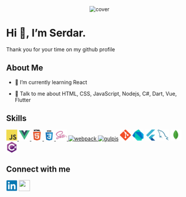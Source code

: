 <div align="center">
<img width="100%" height = "250px" src="https://cdn.wmaraci.com/nedir/arka-plan.png" alt="cover" />
</div>
<h1> Hi 👋, I’m Serdar. </h1>
<div size='20px'>Thank you for your time on my github profile
</div>
<h2> About Me</h2>

- 🌱 I’m currently learning React

- 💬 Talk to me about HTML, CSS, JavaScript, Nodejs, C#, Dart, Vue, Flutter

<h2> Skills </h2>

<a href="https://developer.mozilla.org/en-US/docs/Web/JavaScript" target="_blank"> 
<img src="https://raw.githubusercontent.com/devicons/devicon/master/icons/javascript/javascript-original.svg" alt="javascript" width="30" height="30"/> </a> 
<a href="https://vuejs.org/" target="_blank"> <img src="https://raw.githubusercontent.com/devicons/devicon/master/icons/vuejs/vuejs-original.svg" alt="html5" width="30" height="30"/> </a> 
<a href="https://www.w3.org/html/" target="_blank"> <img src="https://raw.githubusercontent.com/devicons/devicon/master/icons/html5/html5-original-wordmark.svg" alt="html5" width="30" height="30"/> </a> 
<a href="https://www.w3schools.com/css/" target="_blank"> <img src="https://raw.githubusercontent.com/devicons/devicon/master/icons/css3/css3-original-wordmark.svg" alt="css3" width="28" height="28"/> </a> 
<a href="https://sass-lang.com/" target="_blank"> <img src="https://raw.githubusercontent.com/devicons/devicon/master/icons/sass/sass-original.svg" alt="sass" width="30" height="30"/> </a> 
<a href="https://webpack.js.org/" target="_blank"> <img src="https://raw.githubusercontent.com/rahulbanerjee26/githubAboutMeGenerator/main/icons/webpack.svg" alt="webpack" width="30" height="30"/> </a>
<a href="https://gulpjs.com/" target="_blank"><img src="https://raw.githubusercontent.com/rahulbanerjee26/githubAboutMeGenerator/main/icons/gulp.svg" alt="gulpjs" width="30" height="30" /></a> 
<a href="https://git-scm.com/ " target="_blank"><img src="https://raw.githubusercontent.com/devicons/devicon/master/icons/git/git-original.svg" alt="git" width="30" height="30" /></a> 
<a href="https://dart.dev/" target="_blank"><img src="https://raw.githubusercontent.com/devicons/devicon/master/icons/dart/dart-original.svg" alt="dart" width="30" height="30" /></a> 
<a href="https://flutter.dev/" target="_blank"><img src="https://raw.githubusercontent.com/devicons/devicon/master/icons/flutter/flutter-original.svg" alt="flutter" width="30" height="30" /></a> 
<a href="https://www.mysql.com/" target="_blank"><img src="https://raw.githubusercontent.com/devicons/devicon/master/icons/mysql/mysql-original.svg" alt="MySQL" width="30" height="30" /></a> 
<a href="https://www.mongodb.com/" target="_blank"><img src="https://raw.githubusercontent.com/devicons/devicon/master/icons/mongodb/mongodb-original.svg" alt="MongoDB" width="30" height="30" /></a>
<a href="https://docs.microsoft.com/dotnet/csharp/" target="_blank"><img src="https://raw.githubusercontent.com/devicons/devicon/master/icons/csharp/csharp-original.svg" alt="C#" width="30" height="30" /></a> 

<h2> Connect with me </h2>

<a href = 'https://www.linkedin.com/in/serdaronculer/'> <img width = '30' height="30" src="https://raw.githubusercontent.com/devicons/devicon/master/icons/linkedin/linkedin-original.svg"/></a>
<a href = 'https://medium.com/@ionculer'><img width="30" height="30" src="https://cdn.mos.cms.futurecdn.net/uazw6gFQuEC29mxMM55Tpb.jpg"/></a>



